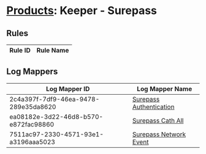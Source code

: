 # [Products](README.md): Keeper - Surepass

## Rules

|Rule ID|Rule Name|
|----|----|


## Log Mappers

|Log Mapper ID|Log Mapper Name|
|----|----|
|2c4a397f-7df9-46ea-9478-289e35da8620|[Surepass Authentication](../mappings/2c4a397f-7df9-46ea-9478-289e35da8620.md)|
|ea08182e-3d22-46d8-b570-e872fac98860|[Surepass Cath All](../mappings/ea08182e-3d22-46d8-b570-e872fac98860.md)|
|7511ac97-2330-4571-93e1-a3196aaa5023|[Surepass Network Event](../mappings/7511ac97-2330-4571-93e1-a3196aaa5023.md)|



